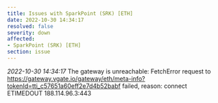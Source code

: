 ```yaml
---
title: Issues with SparkPoint (SRK) [ETH]
date: 2022-10-30 14:34:17
resolved: false
severity: down
affected:
- SparkPoint (SRK) [ETH]
section: issue
---
```


*2022-10-30 14:34:17* The gateway is unreachable: FetchError request to https://gateway.vgate.io/gateway/eth/meta-info?tokenId=tti_c57651a60eff2e7d4b52babf failed, reason: connect ETIMEDOUT 188.114.96.3:443